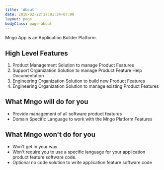 ```yaml
---
title: 'About'
date: 2018-02-22T17:01:34+07:00
layout: page
bodyClass: page-about
---
```


Mngo App is an Application Builder Platform. 

## High Level Features

1. Product Management Solution to manage Product Features
2. Support Organization Solution to manage Product Feature Help Documentation
3. Engineering Organization Solution to build new Product Features
4. Engineering Organization Solution to manage existing Product Features

## What Mngo will do for you
- Provide management of all software product features
- Domain Specific Language to work with the Mngo Platform Features

## What Mngo won't do for you
- Won't get in your way
- Won't require you to use a specific language for your application product feature software code. 
- Optional no code solution to write application feature software code

<!-- ## Why use Mngo?

## Why would I use Mngo when I can use Aha or Jira to manage my Product Features

## Why would I use Mngo for my Support Organization when I could use a Product like Pendo? -->
